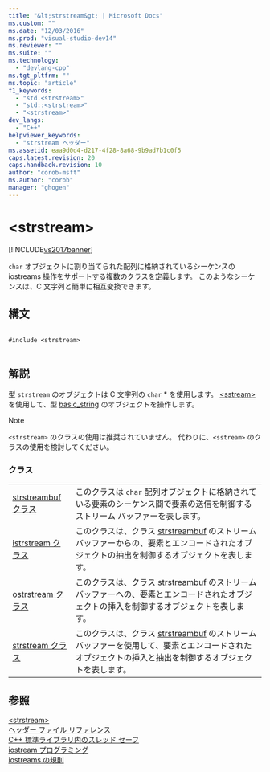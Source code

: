 ```yaml
---
title: "&lt;strstream&gt; | Microsoft Docs"
ms.custom: ""
ms.date: "12/03/2016"
ms.prod: "visual-studio-dev14"
ms.reviewer: ""
ms.suite: ""
ms.technology: 
  - "devlang-cpp"
ms.tgt_pltfrm: ""
ms.topic: "article"
f1_keywords: 
  - "std.<strstream>"
  - "std::<strstream>"
  - "<strstream>"
dev_langs: 
  - "C++"
helpviewer_keywords: 
  - "strstream ヘッダー"
ms.assetid: eaa9d0d4-d217-4f28-8a68-9b9ad7b1c0f5
caps.latest.revision: 20
caps.handback.revision: 10
author: "corob-msft"
ms.author: "corob"
manager: "ghogen"
---
```

# &lt;strstream&gt;
[!INCLUDE[vs2017banner](../assembler/inline/includes/vs2017banner.md)]

`char` オブジェクトに割り当てられた配列に格納されているシーケンスの iostreams 操作をサポートする複数のクラスを定義します。  このようなシーケンスは、C 文字列と簡単に相互変換できます。  
  
## 構文  
  
```  
  
#include <strstream>  
  
```  
  
## 解説  
 型 `strstream` のオブジェクトは C 文字列の `char` \* を使用します。  [\<sstream\>](../standard-library/sstream.md) を使用して、型 [basic\_string](../standard-library/basic-string-class.md) のオブジェクトを操作します。  
  
> [!NOTE]
>  `<strstream>` のクラスの使用は推奨されていません。  代わりに、`<sstream>` のクラスの使用を検討してください。  
  
### クラス  
  
|||  
|-|-|  
|[strstreambuf クラス](../standard-library/strstreambuf-class.md)|このクラスは `char` 配列オブジェクトに格納されている要素のシーケンス間で要素の送信を制御するストリーム バッファーを表します。|  
|[istrstream クラス](../standard-library/istrstream-class.md)|このクラスは、クラス [strstreambuf](../standard-library/strstreambuf-class.md) のストリーム バッファーからの、要素とエンコードされたオブジェクトの抽出を制御するオブジェクトを表します。|  
|[ostrstream クラス](../Topic/ostrstream%20Class.md)|このクラスは、クラス [strstreambuf](../standard-library/strstreambuf-class.md) のストリーム バッファーへの、要素とエンコードされたオブジェクトの挿入を制御するオブジェクトを表します。|  
|[strstream クラス](../standard-library/strstream-class.md)|このクラスは、クラス [strstreambuf](../standard-library/strstreambuf-class.md) のストリーム バッファーを使用して、要素とエンコードされたオブジェクトの挿入と抽出を制御するオブジェクトを表します。|  
  
## 参照  
 [\<strstream\>](../standard-library/strstream.md)   
 [ヘッダー ファイル リファレンス](../standard-library/cpp-standard-library-header-files.md)   
 [C\+\+ 標準ライブラリ内のスレッド セーフ](../standard-library/thread-safety-in-the-cpp-standard-library.md)   
 [iostream プログラミング](../Topic/iostream%20Programming.md)   
 [iostreams の規則](../standard-library/iostreams-conventions.md)